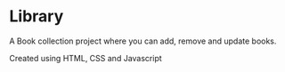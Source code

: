# Library

A Book collection project where you can add, remove and update books.

Created using HTML, CSS and Javascript